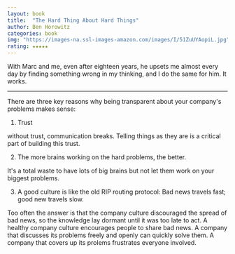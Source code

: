 ```yaml
---
layout: book
title:  "The Hard Thing About Hard Things"
author: Ben Horowitz
categories: book
img: "https://images-na.ssl-images-amazon.com/images/I/51ZuUYAopiL.jpg"
rating: ★★★★★
---
```



With Marc and me, even after eighteen years, he upsets me almost every day by finding something wrong in my thinking, and I do the same for him. It works.


---

There are three key reasons why being transparent about your company's problems makes sense:

1. Trust

without trust, communication breaks. Telling things as they are is a critical part of building this trust.


2. The more brains working on the hard problems, the better.

It's a total waste to have lots of big brains but not let them work on your biggest problems.


3. A good culture is like the old RIP routing protocol: Bad news travels fast; good new travels slow.

Too often the answer is that the company culture discouraged the spread of bad news, so the knowledge lay dormant until it was too late to act.
A healthy company culture encourages people to share bad news. A company that discusses its problems freely and openly can quickly solve them. A company that covers up its prolems frustrates everyone involved.

